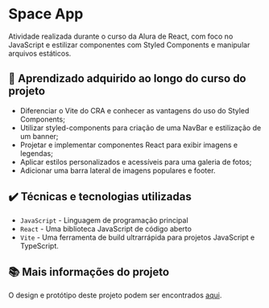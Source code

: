 # Space App

Atividade realizada durante o curso da Alura de React, com foco no JavaScript e estilizar componentes com Styled Components e manipular arquivos estáticos.

## 🔨 Aprendizado adquirido ao longo do curso do projeto

- Diferenciar o Vite do CRA e conhecer as vantagens do uso do Styled Components;
- Utilizar styled-components para criação de uma NavBar e estilização de um banner;
- Projetar e implementar componentes React para exibir imagens e legendas;
- Aplicar estilos personalizados e acessíveis para uma galeria de fotos;
- Adicionar uma barra lateral de imagens populares e footer.

## ✔️ Técnicas e tecnologias utilizadas

- `JavaScript` - Linguagem de programação principal
- `React` - Uma biblioteca JavaScript de código aberto
- `Vite` - Uma ferramenta de build ultrarrápida para projetos JavaScript e TypeScript. 

## 📚 Mais informações do projeto

O design e protótipo deste projeto podem ser encontrados [aqui](https://space-app-tau-ashen.vercel.app).
